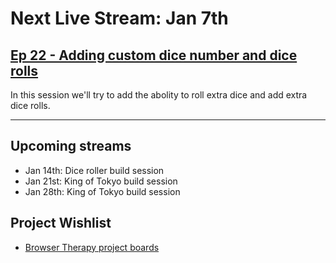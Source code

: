 # Next Live Stream: Jan 7th
## [Ep 22 - Adding custom dice number and dice rolls](/blog/browser-therapy-e22)

In this session we'll try to add the abolity to roll extra dice and add extra dice rolls.

---

## Upcoming streams
- Jan 14th: Dice roller build session
- Jan 21st: King of Tokyo build session
- Jan 28th: King of Tokyo build session

## Project Wishlist
- [Browser Therapy project boards](https://github.com/orgs/browsertherapy/projects)
